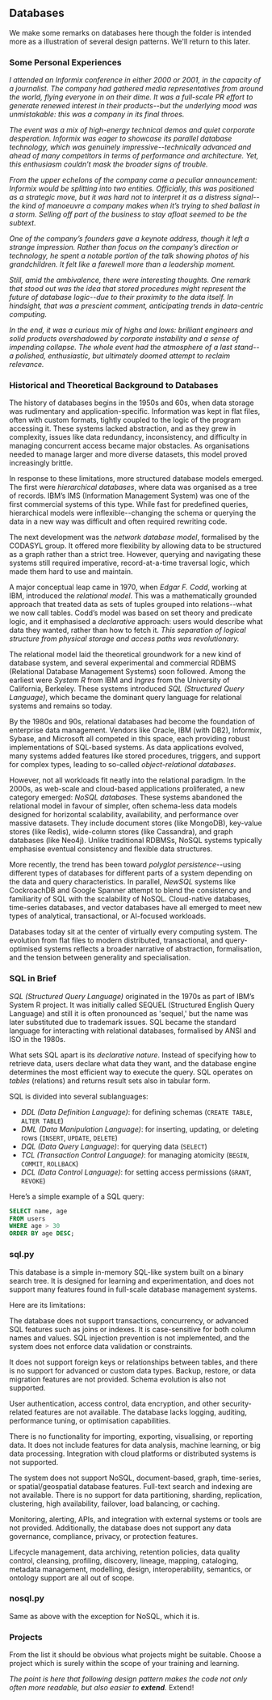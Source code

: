 
## Databases

We make some remarks on databases here though the folder is intended more as a illustration of several design patterns.
We'll return to this later.


### Some Personal Experiences

*I attended an Informix conference in either 2000 or 2001, in the capacity of a journalist. The company had gathered media representatives from around the world, flying everyone in on their dime. It was a full-scale PR effort to generate renewed interest in their products--but the underlying mood was unmistakable: this was a company in its final throes.*

*The event was a mix of high-energy technical demos and quiet corporate desperation. Informix was eager to showcase its parallel database technology, which was genuinely impressive--technically advanced and ahead of many competitors in terms of performance and architecture. Yet, this enthusiasm couldn’t mask the broader signs of trouble.*

*From the upper echelons of the company came a peculiar announcement: Informix would be splitting into two entities. Officially, this was positioned as a strategic move, but it was hard not to interpret it as a distress signal--the kind of manoeuvre a company makes when it’s trying to shed ballast in a storm. Selling off part of the business to stay afloat seemed to be the subtext.*

*One of the company’s founders gave a keynote address, though it left a strange impression. Rather than focus on the company’s direction or technology, he spent a notable portion of the talk showing photos of his grandchildren. It felt like a farewell more than a leadership moment.*

*Still, amid the ambivalence, there were interesting thoughts. One remark that stood out was the idea that stored procedures might represent the future of database logic--due to their proximity to the data itself. In hindsight, that was a prescient comment, anticipating trends in data-centric computing.*

*In the end, it was a curious mix of highs and lows: brilliant engineers and solid products overshadowed by corporate instability and a sense of impending collapse. The whole event had the atmosphere of a last stand--a polished, enthusiastic, but ultimately doomed attempt to reclaim relevance.*



### Historical and Theoretical Background to Databases

The history of databases begins in the 1950s and 60s, when data storage was rudimentary and application-specific. Information was kept in flat files, often with custom formats, tightly coupled to the logic of the program accessing it. These systems lacked abstraction, and as they grew in complexity, issues like data redundancy, inconsistency, and difficulty in managing concurrent access became major obstacles. As organisations needed to manage larger and more diverse datasets, this model proved increasingly brittle.

In response to these limitations, more structured database models emerged. The first were *hierarchical databases*, where data was organised as a tree of records. IBM’s IMS (Information Management System) was one of the first commercial systems of this type. While fast for predefined queries, hierarchical models were inflexible--changing the schema or querying the data in a new way was difficult and often required rewriting code.

The next development was the *network database model*, formalised by the CODASYL group. It offered more flexibility by allowing data to be structured as a graph rather than a strict tree. However, querying and navigating these systems still required imperative, record-at-a-time traversal logic, which made them hard to use and maintain.

A major conceptual leap came in 1970, when *Edgar F. Codd*, working at IBM, introduced the *relational model*. This was a mathematically grounded approach that treated data as sets of tuples grouped into relations--what we now call tables. Codd’s model was based on set theory and predicate logic, and it emphasised a *declarative* approach: users would describe what data they wanted, rather than how to fetch it. *This separation of logical structure from physical storage and access paths was revolutionary.*

The relational model laid the theoretical groundwork for a new kind of database system, and several experimental and commercial RDBMS (Relational Database Management Systems) soon followed. Among the earliest were *System R* from IBM and *Ingres* from the University of California, Berkeley. These systems introduced *SQL (Structured Query Language)*, which became the dominant query language for relational systems and remains so today.

By the 1980s and 90s, relational databases had become the foundation of enterprise data management. Vendors like Oracle, IBM (with DB2), Informix, Sybase, and Microsoft all competed in this space, each providing robust implementations of SQL-based systems. As data applications evolved, many systems added features like stored procedures, triggers, and support for complex types, leading to so-called *object-relational databases*.

However, not all workloads fit neatly into the relational paradigm. In the 2000s, as web-scale and cloud-based applications proliferated, a new category emerged: *NoSQL databases*. These systems abandoned the relational model in favour of simpler, often schema-less data models designed for horizontal scalability, availability, and performance over massive datasets. They include document stores (like MongoDB), key-value stores (like Redis), wide-column stores (like Cassandra), and graph databases (like Neo4j). Unlike traditional RDBMSs, NoSQL systems typically emphasise eventual consistency and flexible data structures.

More recently, the trend has been toward *polyglot persistence*--using different types of databases for different parts of a system depending on the data and query characteristics. In parallel, *NewSQL* systems like CockroachDB and Google Spanner attempt to blend the consistency and familiarity of SQL with the scalability of NoSQL. Cloud-native databases, time-series databases, and vector databases have all emerged to meet new types of analytical, transactional, or AI-focused workloads.

Databases today sit at the center of virtually every computing system. The evolution from flat files to modern distributed, transactional, and query-optimised systems reflects a broader narrative of abstraction, formalisation, and the tension between generality and specialisation.


### SQL in Brief

*SQL (Structured Query Language)* originated in the 1970s as part of IBM’s System R project. It was initially called SEQUEL (Structured English Query Language) and still it is often pronounced as 'sequel,' but the name was later substituted due to trademark issues. SQL became the standard language for interacting with relational databases, formalised by ANSI and ISO in the 1980s.

What sets SQL apart is its *declarative nature*. Instead of specifying how to retrieve data, users declare what data they want, and the database engine determines the most efficient way to execute the query. SQL operates on *tables* (relations) and returns result sets also in tabular form.

SQL is divided into several sublanguages:

- *DDL (Data Definition Language)*: for defining schemas (`CREATE TABLE`, `ALTER TABLE`)
- *DML (Data Manipulation Language)*: for inserting, updating, or deleting rows (`INSERT`, `UPDATE`, `DELETE`)
- *DQL (Data Query Language)*: for querying data (`SELECT`)
- *TCL (Transaction Control Language)*: for managing atomicity (`BEGIN`, `COMMIT`, `ROLLBACK`)
- *DCL (Data Control Language)*: for setting access permissions (`GRANT`, `REVOKE`)

Here’s a simple example of a SQL query:

```sql
SELECT name, age
FROM users
WHERE age > 30
ORDER BY age DESC;
```


### sql.py

This database is a simple in-memory SQL-like system built on a binary search tree. It is designed for learning and experimentation, and does not support many features found in full-scale database management systems.

Here are its limitations:

The database does not support transactions, concurrency, or advanced SQL features such as joins or indexes. It is case-sensitive for both column names and values. SQL injection prevention is not implemented, and the system does not enforce data validation or constraints.

It does not support foreign keys or relationships between tables, and there is no support for advanced or custom data types. Backup, restore, or data migration features are not provided. Schema evolution is also not supported.

User authentication, access control, data encryption, and other security-related features are not available. The database lacks logging, auditing, performance tuning, or optimisation capabilities.

There is no functionality for importing, exporting, visualising, or reporting data. It does not include features for data analysis, machine learning, or big data processing. Integration with cloud platforms or distributed systems is not supported.

The system does not support NoSQL, document-based, graph, time-series, or spatial/geospatial database features. Full-text search and indexing are not available. There is no support for data partitioning, sharding, replication, clustering, high availability, failover, load balancing, or caching.

Monitoring, alerting, APIs, and integration with external systems or tools are not provided. Additionally, the database does not support any data governance, compliance, privacy, or protection features.

Lifecycle management, data archiving, retention policies, data quality control, cleansing, profiling, discovery, lineage, mapping, cataloging, metadata management, modelling, design, interoperability, semantics, or ontology support are all out of scope.


### nosql.py

Same as above with the exception for NoSQL, which it is.


### Projects

From the list it should be obvious what projects might be suitable. Choose a project which is surely within the scope of your training and learning.

*The point is here that following design pattern makes the code not only often more readable, but also easier to __extend__.* Extend!

